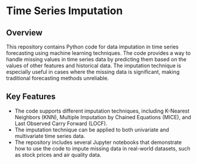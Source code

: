# Time Series Imputation

## Overview
This repository contains Python code for data imputation in time series forecasting using machine learning techniques. The code provides a way to handle missing values in time series data by predicting them based on the values of other features and historical data. The imputation technique is especially useful in cases where the missing data is significant, making traditional forecasting methods unreliable.

## Key Features
- The code supports different imputation techniques, including K-Nearest Neighbors (KNN), Multiple Imputation by Chained Equations (MICE), and Last Observed Carry Forward (LOCF).
- The imputation technique can be applied to both univariate and multivariate time series data.
- The repository includes several Jupyter notebooks that demonstrate how to use the code to impute missing data in real-world datasets, such as stock prices and air quality data.
